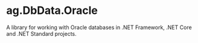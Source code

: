 # ag.DbData.Oracle
A library for working with Oracle databases in .NET Framework, .NET Core and .NET Standard projects.
